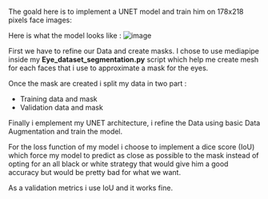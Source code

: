 The goald here is to implement a UNET model and train him on 178x218 pixels face images:

Here is what the model looks like :
![image](https://github.com/Shifoue/Portfolio/assets/69169567/8eb8587b-0d9d-498c-9255-be0b518b7f7e)

First we have to refine our Data and create masks. I chose to use mediapipe inside my **Eye_dataset_segmentation.py** script which help me create mesh for each faces that i use to approximate a mask for the eyes.

Once the mask are created i split my data in two part :
  - Training data and mask
  - Validation data and mask

Finally i emplement my UNET architecture, i refine the Data using basic Data Augmentation and train the model.

For the loss function of my model i choose to implement a dice score (IoU) which force my model to predict as close as possible to the mask instead of opting for an all black or white strategy that would give him a good accuracy but would be pretty bad for what we want.

As a validation metrics i use IoU and it works fine.
